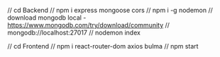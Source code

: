 // cd Backend
// npm i express mongoose cors
// npm i -g nodemon
// download mongodb local - https://www.mongodb.com/try/download/community
// mongodb://localhost:27017
// nodemon index


// cd Frontend
// npm i react-router-dom axios bulma
// npm start